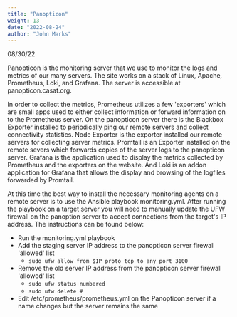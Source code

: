 ```yaml
---
title: "Panopticon"
weight: 13
date: "2022-08-24"
author: "John Marks"
---
```

08/30/22

Panopticon is the monitoring server that we use to monitor the logs and metrics of our many servers. The site works on a stack of Linux, Apache, Prometheus, Loki, and Grafana. The server is accessible at panopticon.casat.org. 

In order to collect the metrics, Prometheus utilizes a few 'exporters' which are small apps used to either collect information or forward information on to the Prometheus server. On the panopticon server there is the Blackbox Exporter installed to periodically ping our remote servers and collect connectivity statistics. Node Exporter is the exporter installed our remote servers for collecting server metrics. Promtail is an Exporter installed on the remote severs which forwards copies of the server logs to the panopticon server. Grafana is the application used to display the metrics collected by Prometheus and the exporters on the website. And Loki is an addon application for Grafana that allows the display and browsing of the logfiles forwarded by Promtail.

At this time the best way to install the necessary monitoring agents on a remote server is to use the Ansible playbook monitoring.yml. After running the playbook on a target server you will need to manually update the UFW firewall on the panoption server to accept connections from the target's IP address. The instructions can be found below:

- Run the monitoring.yml playbook
- Add the staging server IP address to the panopticon server firewall 'allowed' list
    - ```sudo ufw allow from $IP proto tcp to any port 3100```
- Remove the old server IP address from the panopticon server firewall 'allowed' list
    - ```sudo ufw status numbered```
    - ```sudo ufw delete #```
-  Edit /etc/prometheus/prometheus.yml on the Panopticon server if a name changes but the server remains the same       